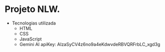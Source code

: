 # Projeto NLW.

- Tecnologias utilizada 
    - HTML
    - CSS
    - JavaScript
    - Gemini AI
apiKey: AIzaSyCV4z6no9a4eKdwvdeRBVQRFrbLC_xgd3g